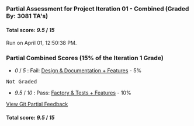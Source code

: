 ### Partial Assessment for Project Iteration 01 - Combined (Graded By: 3081 TA's)

#### Total score: _9.5_ / _15_

Run on April 01, 12:50:38 PM.


### Partial Combined Scores (15% of the Iteration 1 Grade)

+  _0_ / _5_ : Fail: [Design & Documentation + Features](Proj_01_DesignDoc_Assessment.md) - 5%

<pre>Not Graded
</pre>



+  _9.5_ / _10_ : Pass: [Factory & Tests + Features](Proj_01_FactoryTests_Assessment.md) - 10%




[View Git Partial Feedback](Proj_01_GitPartial_Assessment.md)

#### Total score: _9.5_ / _15_

